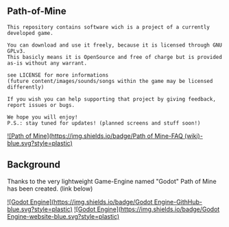 ## Path-of-Mine
```
This repository contains software wich is a project of a currently developed game.
	
You can download and use it freely, because it is licensed through GNU GPLv3.
This basicly means it is OpenSource and free of charge but is provided as-is without any warrant.

see LICENSE for more informations
(future content/images/sounds/songs within the game may be licensed differently)

If you wish you can help supporting that project by giving feedback, report issues or bugs.

We hope you will enjoy!
P.S.: stay tuned for updates! (planned screens and stuff soon!)
```
[![Path of Mine](https://img.shields.io/badge/Path of Mine-FAQ (wiki)-blue.svg?style=plastic)](https://github.com/ThinkOutsideTheCubicle/Path-of-Mine/wiki/Frequently-Asked-Questions-(FAQ))

## Background
Thanks to the very lightweight Game-Engine named "Godot" Path of Mine has been created. (link below)

[![Godot Engine](https://img.shields.io/badge/Godot Engine-GithHub-blue.svg?style=plastic)](https://github.com/godotengine)
[![Godot Engine](https://img.shields.io/badge/Godot Engine-website-blue.svg?style=plastic)](http://www.godotengine.org/)
